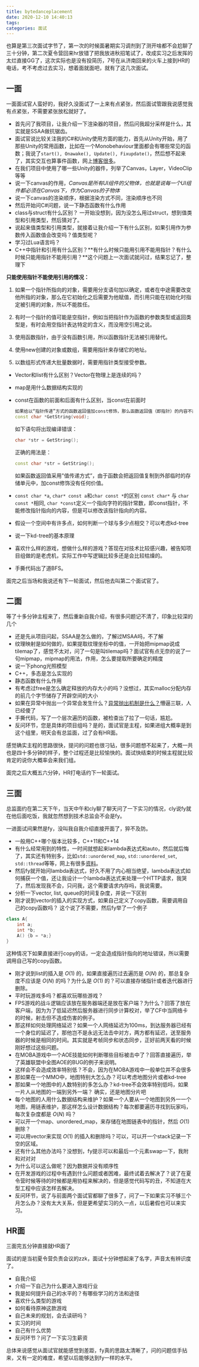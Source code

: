 ```yaml
---
title: bytedanceplacement
date: 2020-12-10 14:40:13
tags:
categories: 面试
---
```


也算是第三次面试字节了，第一次的时候面暑期实习调剂到了测开啥都不会尬聊了三十分钟，第二次夏令营回来hr放错了把我放进秋招笔试了，改成实习之后发挥的太烂直接GG了，这次实际也是没有投简历，7号在从济南回来的火车上接到HR的电话，考不考虑过去实习，想着面就面吧，就有了这几次面试。



## 一面

一面面试官人蛮好的，我好久没面试了一上来有点紧张，然后面试管跟我说感觉我有点紧张，不需要紧张放松就好了。

+ 首先问了我项目，让我介绍一下渲染器的项目，然后问我超分采样是什么，其实就是SSAA做抗锯齿。
+ 面试官说比较关注我的C#和Unity使用方面的能力，首先从Unity开始，用了那些Unity的常用函数，比如在一个Monobehaviour里面都会有哪些常见的函数；我说了`start(), Onawake(), Update(), Fixupdate()`，然后想不起来了，其实交互也算事件函数，网上[博客很多](https://www.cnblogs.com/zhxmdefj/p/9966556.html)。
+ 在我们项目中使用了哪一些Unity的器件，列举了Canvas，Layer，VideoClip等等
+ 说一下canvas的作用，*Canvas是所有UI组件的父物体，也就是说每一个UI组件都必须在Canvas下，作为Canvas的子物体*
+ 说一下canvas的渲染顺序，根据渲染方式不同，渲染顺序也不同
+ 然后开始问C#问题，说一下静态函数有什么作用
+ class与struct有什么区别？ 一开始没想到，因为没怎么用过struct，想到值类型和引用类型，然后猜对了。
+ 说起来值类型和引用类型，就接着让我介绍一下有什么区别，如果引用作为参数传入函数值会改变吗？值类型呢？
+ 学习过Lua语言吗？
+ C++中指针和引用有什么区别？**有什么时候只能用引用不能用指针？有什么时候只能用指针不能用引用？**这个问题上一次面试就问过，结果忘记了，整理下

**只能使用指针不能使用引用的情况：**

1. 如果一个指针所指向的对象，需要用分支语句加以确定，或者在中途需要改变他所指的对象，那么在它初始化之后需要为他赋值，而引用只能在初始化时指定被引用的对象，所以不能胜任。

2. 有时一个指针的值可能是空指针，例如当把指针作为函数的参数类型或返回类型是，有时会用空指针表达特定的含义，而没用空引用之说。

3. 使用函数指针，由于没有函数引用，所以函数指针无法被引用替代。

4. 使用new创建的对象或数组，需要用指针来存储它的地址。

5. 以数组形式传递大批量数据时，需要用指针类型接受参数。

+ Vector和list有什么区别？Vector在物理上是连续的吗？
+ map是用什么数据结构实现的

+ const在函数的前面和后面有什么区别，当const在前面时

  ```cpp
  如果给以“指针传递”方式的函数返回值加const修饰，那么函数返回值（即指针）的内容不能被修改，该返回值只能被赋给加const修饰的同类型指针。例如如下函数：
  const char *GetString(void);
  
  ```

   如下语句将出现编译错误：

  ```cpp
  char *str = GetString();
  ```

   正确的用法是：

  ```cpp
  const char *str = GetString();
  ```

   如果函数返回值采用"值传递方式”，由于函数会把返回值复制到外部临时的存储单元中，加const修饰没有任何价值。

+ `const char *a`,  `char* const a`和`char const *`的区别 `const char*` 与 `char const *`相同, `char *const`定义一个指向字符的指针常数，即const指针，不能修改指针指向的内容，但是可以修改该指针指向的内容。
+ 假设一个空间中有许多点，如何判断一个球与多少点相交？可以考虑kd-tree
+ 说一下kd-tree的基本原理
+ 喜欢什么样的游戏，想做什么样的游戏？答现在对技术比较感兴趣，被告知项目组做的是老虎机，实际工作中写逻辑比较多还是会比较枯燥的。
+ 手撕代码出了道BFS。

面完之后当场和我说还有下一轮面试，然后他去叫第二个面试官了。

## 二面

等了十多分钟主程来了，然后重新自我介绍，有很多问题记不清了，印象比较深的几个

+ 还是先从项目问起，SSAA是怎么做的，了解过MSAA吗，不了解
+ 纹理映射是如何做的，如果提取纹理坐标中的值，一开始把mipmap说成tilemap了，感觉不太对，问了一句是叫tilemap吗？面试官有点无奈的说了一句mipmap，mipmap的用法，作用，怎么要提取所要确定的精度
+ 说一下phong光照模型
+ C++，多态是怎么实现的
+ 静态函数有什么作用
+ 有考虑过free是怎么确定释放的内存大小的吗？没想过，其实malloc分配内存的前几个字节储存了开辟空间的大小
+ 如果在异常中抛出一个异常会发生什么？[异常抛出机制是什么？](https://blog.csdn.net/pzp201833/article/details/80996133)懵逼三联，人已经傻了
+ 手撕代码，写了一个层次遍历的函数，被检查出了拉了一句话，尴尬。
+ 反问环节，您是具体的项目组吗？是的，面试官是主程，如果进组大概率是到这个组里，明天会有总监面，过了会有HR面。

感觉确实主程的思路很快，提问的问题也很刁钻，很多问题想不起来了，大概一共也是四十多分钟的样子，整个过程还是比较愉快的。面试快结束的时候主程就比较肯定的说你大概率会来我们组。

面完之后大概五六分钟，HR打电话约下一轮面试。

## 三面

总监面约在第二天下午，当天中午和cly聊了聊天问了一下实习的情况，cly说fy就在他后面吃饭，我就忽然想到技术总监会不会是fy。

一进面试间果然是fy，没叫我自我介绍直接开面了，猝不及防。

+ 一般用C++哪个版本比较多，C++11和C++14
+ 有什么经常用到的特性，一时间就想起来lambda表达式和auto，然后就后悔了，其实还有特别多，比如`std::unordered_map`,  `std::unordered_set`, `std::thread`等等，网上有很多[资料](https://www.cnblogs.com/feng-sc/p/5710724.html)。
+ 然后fy就开始问lambda表达式，好久不用了内心相当绝望，lambda表达式如何捕获一个值，还让我设计一个lambda表达式来处理一个HTTP请求，我哭了，然后发现我不会，只问我，这个需要请求内存吗，我说需要。
+ 分析一下vector, list, queue的时间复杂度，并说一下区别
+ 刚才说到vector的插入的实现方式，如果自己定义了copy函数，需要调用自己的copy函数吗？ 这个说了不需要，然后fy举了一个例子

```cpp
class A{
	int a;
	int *b;
	A() {b = *a;}
}
```

这种情况下如果直接进行copy的话，一定会造成指针指向的地址错误，所以需要调用自己写的copy函数。

+ 刚才说到list的插入是 $O(1)$ 的，如果直接遍历过去遍历是 $O(N)$ 的，那总复杂度不应该是 $O(N)$ 的吗？为什么是 $O(1)$ 的？可以直接存储指针或者迭代器进行删除。
+ 平时玩游戏多吗？都喜欢玩哪些游戏？
+ FPS游戏的战斗逻辑应该放在服务器端还是放在客户端？为什么？回答了放在客户端，因为为了低延迟然后服务器进行同步计算校对，举了CF中当网络卡的时候，射击但不造成伤害的例子。
+ 那这样如何处理网络延迟？如果一个人网络延迟为100ms，到达服务器已经有一个身位的延迟了，那他岂不是永远无法击中对方，两方都有延迟，送至服务器的时候是相同的时间。其实就是考帧同步和状态同步，正好前两天看的时候刚好想过这些问题。
+ 在MOBA游戏中一个AOE技能如何判断哪些目标被击中了？回答直接遍历，举了英雄联盟中全图AOE的BUG的例子来说明。
+ 这样会不会造成效率特别低？不会，因为在MOBA游戏中一般单位并不会很多
+ 那如果在一个MMO中，地图特别大怎么办？可以考虑地图分片或者kd-tree
+ 那如果一个地图中的人数特别的多怎么办？kd-tree不会效率特别低吗，如果一片人从地图的一端到另外一端？ 确实，还是地图分片吧
+ 每个地图的人用什么数据结构来维护？如果一个人要从一个地图到另外一一个地图，用链表维护，那这样怎么设计数据结构？每次都要遍历寻找到玩家吗，每次复杂度都是 $O(N)$ 吗？
+ 可以开一个map、unordered_map，来存储在地图链表中的指针，然后 $O(1)$ 删除？
+ 可以用vector来实现  $O(1)$ 的插入和删除吗？可以，可以开一个stack记录一下空的区域。
+ 还有什么其他办法吗？没想到，fy提示可以和最后一个元素swap一下，我附和对对对
+ 为什么可以这么做呢？因为数据并没有顺序性
+ 在开发游戏的过程中有遇到什么问题或者困难，最终试着去解决了？说了在夏令营时候等待的时候都是用协程来解决的，但是感觉代码写的丑，不知道在大型工程中应该怎样去解决。
+ 反问环节，说了与前面两个面试官都聊了很多了，问了一下如果实习不够三个月怎么办？没有太大关系，但是更希望实习的久一点，以后暑假也可以来实习。

## HR面

三面完五分钟直接就HR面了

面试的是当初夏令营负责会议的zzk，面试十分钟想起来了名字，声音太有辨识度了。

+ 自我介绍
+ 介绍一下自己为什么要进入游戏行业
+ 我是如何提升自己的水平的？有哪些学习的方法和途径
+ 喜欢什么类型的游戏
+ 如何看待原神这款游戏
+ 自己未来的规划，会去读研吗？
+ 实习的时间
+ 自己有什么优势
+ 反问环节？问了一下实习生薪资

总体来说感觉从面试官就能感觉到差距，fy真的思路太清晰了，问的问题信手拈来，又有一定的难度，希望以后能够达到fy一样的水平。

